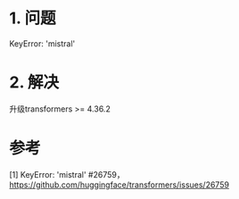 # 1. 问题

KeyError: 'mistral'

# 2. 解决

升级transformers >= 4.36.2

# 参考

[1] KeyError: 'mistral' #26759，https://github.com/huggingface/transformers/issues/26759